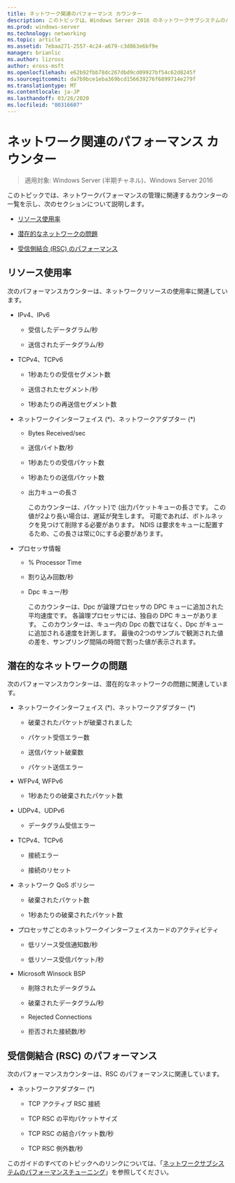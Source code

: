 ```yaml
---
title: ネットワーク関連のパフォーマンス カウンター
description: このトピックは、Windows Server 2016 のネットワークサブシステムのパフォーマンスチューニングガイドに含まれています。
ms.prod: windows-server
ms.technology: networking
ms.topic: article
ms.assetid: 7ebaa271-2557-4c24-a679-c3d863e6bf9e
manager: brianlic
ms.author: lizross
author: eross-msft
ms.openlocfilehash: e62b92fbb78dc267dbd9cd09927bf54c62d8245f
ms.sourcegitcommit: da7b9bce1eba369bcd156639276f6899714e279f
ms.translationtype: MT
ms.contentlocale: ja-JP
ms.lasthandoff: 03/26/2020
ms.locfileid: "80316607"
---
```

# <a name="network-related-performance-counters"></a>ネットワーク関連のパフォーマンス カウンター

>適用対象: Windows Server (半期チャネル)、Windows Server 2016

このトピックでは、ネットワークパフォーマンスの管理に関連するカウンターの一覧を示し、次のセクションについて説明します。  
  
-   [リソース使用率](#bkmk_ru)  
  
-   [潜在的なネットワークの問題](#bkmk_np)  
  
-   [受信側結合 (RSC) のパフォーマンス](#bkmk_rsc)  
  
##  <a name="resource-utilization"></a><a name="bkmk_ru"></a>リソース使用率  

次のパフォーマンスカウンターは、ネットワークリソースの使用率に関連しています。  
  
- IPv4、IPv6  
  
  -   受信したデータグラム/秒  
  
  -   送信されたデータグラム/秒  
  
- TCPv4、TCPv6  
  
  -   1秒あたりの受信セグメント数  
  
  -   送信されたセグメント/秒  
  
  -   1秒あたりの再送信セグメント数  
  
- ネットワークインターフェイス (*)、ネットワークアダプター (\*)  
  
  - Bytes Received/sec  
  
  - 送信バイト数/秒  
  
  - 1秒あたりの受信パケット数  
  
  - 1秒あたりの送信パケット数  
  
  - 出力キューの長さ  
  
    このカウンターは、パケット\)で \(出力パケットキューの長さです。 この値が2より長い場合は、遅延が発生します。 可能であれば、ボトルネックを見つけて削除する必要があります。 NDIS は要求をキューに配置するため、この長さは常に0にする必要があります。  
  
- プロセッサ情報  
  
  - % Processor Time  
  
  - 割り込み回数/秒  
  
  - Dpc キュー/秒  
  
    このカウンターは、Dpc が論理プロセッサの DPC キューに追加された平均速度です。 各論理プロセッサには、独自の DPC キューがあります。 このカウンターは、キュー内の Dpc の数ではなく、Dpc がキューに追加される速度を計測します。 最後の2つのサンプルで観測された値の差を、サンプリング間隔の時間で割った値が表示されます。  
  
##  <a name="potential-network-problems"></a><a name="bkmk_np"></a>潜在的なネットワークの問題  

次のパフォーマンスカウンターは、潜在的なネットワークの問題に関連しています。  
  
-   ネットワークインターフェイス (*)、ネットワークアダプター (\*)  
  
    -   破棄されたパケットが破棄されました  
  
    -   パケット受信エラー数  
  
    -   送信パケット破棄数  
  
    -   パケット送信エラー  
  
-   WFPv4, WFPv6  
  
    -   1秒あたりの破棄されたパケット数

-   UDPv4、UDPv6

    -   データグラム受信エラー  
  
-   TCPv4、TCPv6  
  
    -   接続エラー  
  
    -   接続のリセット  
  
-   ネットワーク QoS ポリシー  
  
    -   破棄されたパケット数  
  
    -   1秒あたりの破棄されたパケット数  
  
-   プロセッサごとのネットワークインターフェイスカードのアクティビティ  
  
    -   低リソース受信通知数/秒  
  
    -   低リソース受信パケット/秒  
  
-   Microsoft Winsock BSP  
  
    -   削除されたデータグラム  
  
    -   破棄されたデータグラム/秒  
  
    -   Rejected Connections  
  
    -   拒否された接続数/秒  
  
##  <a name="receive-side-coalescing-rsc-performance"></a><a name="bkmk_rsc"></a>受信側結合 (RSC) のパフォーマンス  

次のパフォーマンスカウンターは、RSC のパフォーマンスに関連しています。  
  
-   ネットワークアダプター (*)  
  
    -   TCP アクティブ RSC 接続  
  
    -   TCP RSC の平均パケットサイズ  
  
    -   TCP RSC の結合パケット数/秒  
  
    -   TCP RSC 例外数/秒

このガイドのすべてのトピックへのリンクについては、「[ネットワークサブシステムのパフォーマンスチューニング](net-sub-performance-top.md)」を参照してください。